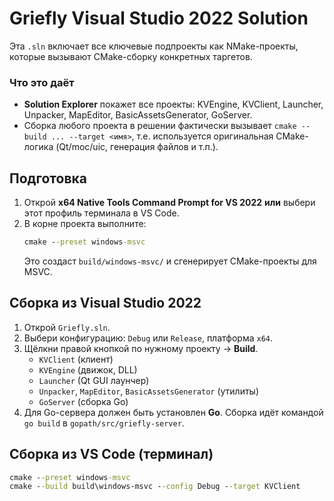 # Griefly Visual Studio 2022 Solution

Эта `.sln` включает все ключевые подпроекты как NMake-проекты, которые вызывают CMake-сборку конкретных таргетов.
### Что это даёт
- **Solution Explorer** покажет все проекты: KVEngine, KVClient, Launcher, Unpacker, MapEditor, BasicAssetsGenerator, GoServer.
- Сборка любого проекта в решении фактически вызывает `cmake --build ... --target <имя>`, т.е. используется оригинальная CMake-логика (Qt/moc/uic, генерация файлов и т.п.).

## Подготовка
1. Открой **x64 Native Tools Command Prompt for VS 2022** **или** выбери этот профиль терминала в VS Code.
2. В корне проекта выполните:
   ```cmd
   cmake --preset windows-msvc
   ```
   Это создаст `build/windows-msvc/` и сгенерирует CMake-проекты для MSVC.

## Сборка из Visual Studio 2022
1. Открой `Griefly.sln`.
2. Выбери конфигурацию: `Debug` или `Release`, платформа `x64`.
3. Щёлкни правой кнопкой по нужному проекту → **Build**.
   - `KVClient` (клиент)
   - `KVEngine` (движок, DLL)
   - `Launcher` (Qt GUI лаунчер)
   - `Unpacker`, `MapEditor`, `BasicAssetsGenerator` (утилиты)
   - `GoServer` (сборка Go)
4. Для Go-сервера должен быть установлен **Go**. Сборка идёт командой `go build` в `gopath/src/griefly-server`.

## Сборка из VS Code (терминал)
```cmd
cmake --preset windows-msvc
cmake --build build\windows-msvc --config Debug --target KVClient
```
